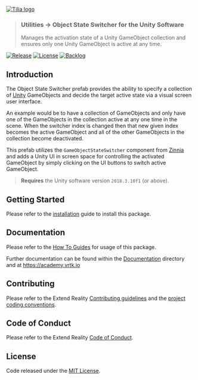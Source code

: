 [![Tilia logo][Tilia-Image]](#)

> ### Utilities -> Object State Switcher for the Unity Software
> Manages the activation state of a Unity GameObject collection and ensures only one Unity GameObject is active at any time.

[![Release][Version-Release]][Releases]
[![License][License-Badge]][License]
[![Backlog][Backlog-Badge]][Backlog]

## Introduction

The Object State Switcher prefab provides the ability to specify a collection of [Unity] GameObjects and decide the target active state via a visual screen user interface.

An example would be to have a collection of GameObjects and only have one of the GameObjects in the collection active at any one time in the scene. When the switcher index is changed then that new given index becomes the active GameObject and all of the other GameObjects in the collection become deactivated.

This prefab utilizes the `GameObjectStateSwitcher` component from [Zinnia] and adds a Unity UI in screen space for controlling the activated GameObject by simply clicking on the UI buttons to switch active GameObject.

> **Requires** the Unity software version `2018.3.10f1` (or above).

## Getting Started

Please refer to the [installation] guide to install this package.

## Documentation

Please refer to the [How To Guides] for usage of this package.

Further documentation can be found within the [Documentation] directory and at https://academy.vrtk.io

## Contributing

Please refer to the Extend Reality [Contributing guidelines] and the [project coding conventions].

## Code of Conduct

Please refer to the Extend Reality [Code of Conduct].

## License

Code released under the [MIT License][License].

[License-Badge]: https://img.shields.io/github/license/ExtendRealityLtd/Tilia.Utilities.ObjectStateSwitcher.Unity.svg
[Version-Release]: https://img.shields.io/github/release/ExtendRealityLtd/Tilia.Utilities.ObjectStateSwitcher.Unity.svg
[project coding conventions]: https://github.com/ExtendRealityLtd/.github/blob/master/CONVENTIONS/UNITY3D.md

[Tilia-Image]: https://user-images.githubusercontent.com/1029673/67681496-5bf10700-f985-11e9-9413-e61801b6eab5.png
[License]: LICENSE.md
[Documentation]: Documentation/
[How To Guides]: Documentation/HowToGuides/
[Installation]: Documentation/HowToGuides/Installation/README.md
[Backlog]: http://tracker.vrtk.io
[Backlog-Badge]: https://img.shields.io/badge/project-backlog-78bdf2.svg
[Releases]: ../../releases
[Contributing guidelines]: https://github.com/ExtendRealityLtd/.github/blob/master/CONTRIBUTING.md
[Code of Conduct]: https://github.com/ExtendRealityLtd/.github/blob/master/CODE_OF_CONDUCT.md

[Unity]: https://unity3d.com/
[Zinnia]: https://github.com/ExtendRealityLtd/Zinnia.Unity
